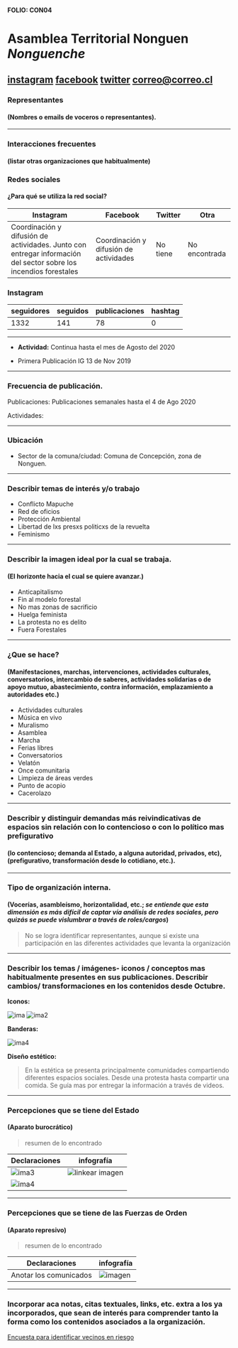 #### FOLIO: CON04
# Asamblea Territorial Nonguen *Nonguenche*

[instagram](https://www.instagram.com/asambleanonguen/)
[facebook](https://www.facebook.com/Asamblea-Territorial-Nonguen-109566617184017/)
[twitter]()
<correo@correo.cl>
---

### Representantes
#### (Nombres o emails de voceros o representantes).

---
### Interacciones frecuentes
#### (listar otras organizaciones que habitualmente)

### Redes sociales
#### ¿Para qué se utiliza la red social?
| Instagram | Facebook | Twitter | Otra 
|---|---|---|---|
|Coordinación y difusión de actividades. Junto con entregar información del sector sobre los incendios forestales|Coordinación y difusión de actividades|No tiene|No encontrada|

### **Instagram**
| seguidores | seguidos | publicaciones | hashtag |
|---|---|---|---|
|1332|141|78|0|

---

* **Actividad:** Continua hasta el mes de Agosto del 2020 

* Primera Publicación IG 13 de Nov 2019 

---
### Frecuencia de publicación.

Publicaciones: Publicaciones semanales hasta el 4 de Ago 2020 

Actividades:

---
### Ubicación
* Sector de la comuna/ciudad: Comuna de Concepción, zona de Nonguen. 

---
### Describir temas de interés y/o trabajo

* Conflicto Mapuche 
* Red de oficios
* Protección Ambiental
* Libertad de lxs presxs politicxs de la revuelta
* Feminismo 

---
### Describir la imagen ideal por la cual se trabaja.
#### (El horizonte hacia el cual se quiere avanzar.)

* Anticapitalismo 
* Fin al modelo forestal 
* No mas zonas de sacrificio 
* Huelga feminista 
* La protesta no es delito 
* Fuera Forestales 

---
### ¿Que se hace?
#### (Manifestaciones, marchas, intervenciones, actividades culturales, conversatorios, intercambio de saberes, actividades solidarias o de apoyo mutuo, abastecimiento, contra información, emplazamiento a autoridades etc.)

* Actividades culturales 
* Música en vivo
* Muralismo 
* Asamblea 
* Marcha 
* Ferias libres 
* Conversatorios 
* Velatón  
* Once comunitaria 
* Limpieza de áreas verdes 
* Punto de acopio 
* Cacerolazo 

---
### Describir y distinguir demandas más reivindicativas de espacios sin relación con lo contencioso o con lo político mas prefigurativo
#### (lo contencioso; demanda al Estado, a alguna autoridad, privados, etc), (prefigurativo, transformación desde lo cotidiano, etc.).



---
### Tipo de organización interna.
#### (Vocerías, asambleísmo, horizontalidad, etc.; *se entiende que esta dimensión es más difícil de captar vía análisis de redes sociales, pero quizás se puede vislumbrar a través de roles/cargos*)

> No se logra identificar representantes, aunque si existe una participación en las diferentes actividades que levanta la organización

---
### Describir los temas / imágenes- iconos / conceptos mas habitualmente presentes en sus publicaciones. Describir cambios/ transformaciones en los contenidos desde Octubre.


**Iconos:**

![ima](101985599_257587892247061_5337108274444229849_n.jpg)
![ima2](89297960_818496295296902_5534646249256068082_n.jpg)

**Banderas:**

![ima4](72848503_146384656701901_7909328651305726180_n.jpg)

**Diseño estético:**

> En la estética se presenta principalmente comunidades compartiendo diferentes espacios sociales. Desde una protesta hasta compartir una comida. Se guía mas por entregar la información a través de videos. 

---
### Percepciones que se tiene del Estado
#### (Aparato burocrático)
> resumen de lo encontrado

| Declaraciones | infografía | 
|---|---|
|![ima3](81091656_527416244539550_5652915704428121270_n.jpg) | ![linkear imagen]() |
|![ima4](89389201_652976588608184_29857800712481794_n.jpg)

---
### Percepciones que se tiene de las Fuerzas de Orden
#### (Aparato represivo)
> resumen de lo encontrado

| Declaraciones | infografía | 
|---|---|
|Anotar los comunicados | ![imagen]() |

---
### Incorporar aca notas, citas textuales, links, etc. extra a los ya incorporados, que sean de interés para comprender tanto la forma como los contenidos asociados a la organización.


[Encuesta para identificar vecinos en riesgo](https://docs.google.com/forms/d/e/1FAIpQLScrbdLzIySOkwXSU3InPlENeW1Q-ROp1fjl6GFLZT4Ks9tQMg/viewform?vc=0&c=0&w=1) 
